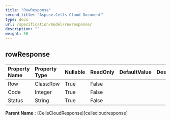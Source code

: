 ```yaml
---
title: "RowResponse"
second_title: "Aspose.Cells Cloud Document"
type: docs
url: /specification/model/rowresponse/
description: ""
weight: 50
---
```


## **rowResponse**

 

| Property Name | Property Type | Nullable |  ReadOnly | DefaultValue | Description | 
| :- | :- | :- |:- |  :- | :- |
| Row | Class:Row | True |  False |  |  |  
| Code | Integer | True |  False |  |  |  
| Status | String | True |  False |  |  |  

**Parent Name** : (CellsCloudResponse)[cellscloudresponse]

